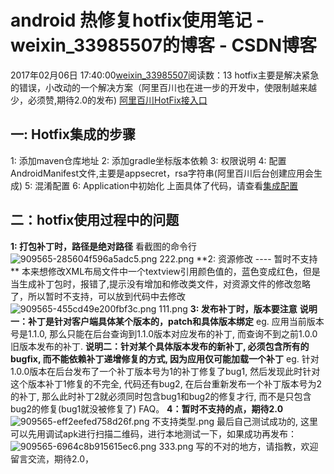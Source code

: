 # android 热修复hotfix使用笔记 - weixin_33985507的博客 - CSDN博客
2017年02月06日 17:40:00[weixin_33985507](https://me.csdn.net/weixin_33985507)阅读数：13
hotfix主要是解决紧急的错误，小改动的一个解决方案（阿里百川也在进一步的开发中，使限制越来越少，必须赞,期待2.0的发布)
[阿里百川HotFix接入口](https://link.jianshu.com?t=http://baichuan.taobao.com/docs/doc.htm?spm=a3c0d.7629140.0.0.QgGbM0&treeId=234&articleId=105461&docType=1)
## 一: Hotfix集成的步骤
1: 添加maven仓库地址
2: 添加gradle坐标版本依赖
3: 权限说明
4: 配置AndroidManifest文件,主要是appsecret，rsa字符串(阿里百川后台创建应用会生成)
5: 混淆配置
6: Application中初始化
上面具体了代码，请查看[集成配置](https://link.jianshu.com?t=http://baichuan.taobao.com/docs/doc.htm?spm=a3c0d.7629140.0.0.fUChRm&treeId=234&articleId=105457&docType=1)
## 二：hotfix使用过程中的问题
**1: 打包补丁时，路径是绝对路径**
看截图的命令行
![909565-285604f596a5adc5.png](https://upload-images.jianshu.io/upload_images/909565-285604f596a5adc5.png)
222.png
**2: 资源修改 ---- 暂时不支持  **
本来想修改XML布局文件中一个textview引用颜色值的，蓝色变成红色，但是当生成补丁包时，报错了,提示没有增加和修改类文件，对资源文件的修改忽略了，所以暂时不支持，可以放到代码中去修改
![909565-455cd49e200fbf3c.png](https://upload-images.jianshu.io/upload_images/909565-455cd49e200fbf3c.png)
111.png
**3: 发布补丁时，版本要注意**
**说明一：补丁是针对客户端具体某个版本的，patch和具体版本绑定**
eg. 应用当前版本号是1.1.0, 那么只能在后台查询到1.1.0版本对应发布的补丁, 而查询不到之前1.0.0旧版本发布的补丁.
**说明二：针对某个具体版本发布的新补丁, 必须包含所有的bugfix, 而不能依赖补丁递增修复的方式, 因为应用仅可能加载一个补丁**
eg. 针对1.0.0版本在后台发布了一个补丁版本号为1的补丁修复了bug1, 然后发现此时针对这个版本补丁1修复的不完全, 代码还有bug2, 在后台重新发布一个补丁版本号为2的补丁, 那么此时补丁2就必须同时包含bug1和bug2的修复才行, 而不是只包含bug2的修复(bug1就没被修复了)
FAQ。
**4：暂时不支持的点，期待2.0**
![909565-eff2eefed758d26f.png](https://upload-images.jianshu.io/upload_images/909565-eff2eefed758d26f.png)
不支持类型.png
最后自己测试成功的, 这里可以先用调试apk进行扫描二维码，进行本地测试一下，如果成功再发布：
![909565-6964c8b915615ec6.png](https://upload-images.jianshu.io/upload_images/909565-6964c8b915615ec6.png)
333.png
写的不对的地方，请指教，欢迎留言交流，期待2.0，
